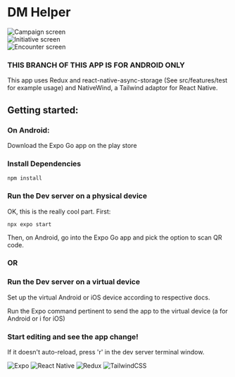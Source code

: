 # DM Helper
![Campaign screen](https://i.imgur.com/ZQxjRcc.png) <br />
![Initiative screen](https://i.imgur.com/AhPnWpK.png) <br />
![Encounter screen](https://i.imgur.com/DWCsIiG.png)

### THIS BRANCH OF THIS APP IS FOR ANDROID ONLY
This app uses Redux and react-native-async-storage (See src/features/test for example usage)
and NativeWind, a Tailwind adaptor for React Native.

## Getting started:

### On Android:
Download the Expo Go app on the play store

### Install Dependencies
```
npm install
```

### Run the Dev server on a physical device

OK, this is the really cool part. First: 
```
npx expo start
```
Then, 
on Android, go into the Expo Go app and pick the option to scan QR code.

### OR

### Run the Dev server on a virtual device

Set up the virtual Android or iOS device according to respective docs.

Run the Expo command pertinent to send the app to the virtual device (a for Android or i for iOS)

### Start editing and see the app change! 

If it doesn't auto-reload, press 'r' in the dev server terminal window.

![Expo](https://img.shields.io/badge/expo-1C1E24?style=for-the-badge&logo=expo&logoColor=#D04A37)
![React Native](https://img.shields.io/badge/react_native-%2320232a.svg?style=for-the-badge&logo=react&logoColor=%2361DAFB)
![Redux](https://img.shields.io/badge/redux-%23593d88.svg?style=for-the-badge&logo=redux&logoColor=white)
![TailwindCSS](https://img.shields.io/badge/tailwindcss-%2338B2AC.svg?style=for-the-badge&logo=tailwind-css&logoColor=white)

